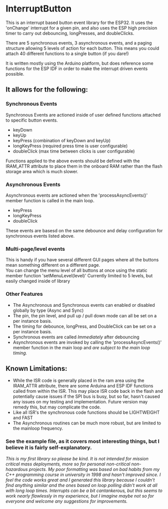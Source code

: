 # InterruptButton
This is an interrupt based button event library for the ESP32. It uses the 'onChange' interrupt for a given pin, and also uses the ESP high precision timer to carry out debouncing, longPresses, and doubleClicks.

There are 5 synchronous events, 3 asynchronous events, and a paging structure allowing 5 levels of action for each button.  This means you could attach 40 different functions to a single button (if you dare!)

It is written mostly using the Arduino platform, but does reference some functions for the ESP IDF in order to make the interrupt driven events possible.

## It allows for the following:

### Synchronous Events 
Synchronous Events are actioned inside of user defined functions attached to specific button events.
  * keyDown
  * keyUp
  * keyPress (combination of keyDown and keyUp)
  * longKeyPress (required press time is user configurable)
  * doubleClick (max time between clicks is user configurable)
  
Functions applied to the above events should be defined with the IRAM_ATTR attribute to place them in the onboard RAM rather than the flash storage area which is much slower.
  
### Asynchronous Events
Asynchronous events are actioned when the 'processAsyncEvents()' member function is called in the main loop.
  * keyPress
  * longKeyPress
  * doubleClick

These events are basesd on the same debounce and delay configuration for synchronous events listed above.

### Multi-page/level events
  This is handy if you have several different GUI pages where all the buttons mean something different on a different page.  
  You can change the menu level of all buttons at once using the static member function 'setMenuLevel(level)'
  Currently limited to 5 levels, but easily changed inside of library

### Other Features
  * The Asynchronous and Synchronous events can enabled or disabled globally by type (Async and Sync)
  * The pin, the pin level, and pull up / pull down mode can all be set on a per instance basis.
  * The timing for debounce, longPress, and DoubleClick can be set on a per instance basis.
  * Synchronous events are called *Immediately* after debouncing
  * Asynchronous events are invoked by calling the 'processAsyncEvents()' member function in the main loop and *are subject to the main loop timing.*

## Known Limitations:
  * While the ISR code is generally placed in the ram area using the IRAM_ATTR attribute, there are some Arduina and ESP IDF functions called from within the ISR. This may place ISR code back in the flash and potentially cause issues if the SPI bus is busy, but so far, hasn't caused any issues on my testing and implementation.  Future version may remedy this, but may complicate the code.
  * Like all ISR's the synchronous code functions should be LIGHTWEIGHT and FAST
  * The Asynchronous routines can be much more robust, but are limited to the mainloop frequency.

### See the example file, as it covers most interesting things, but I believe it is fairly self-explanatory.

*This is my first library so please be kind.  It is not intended for mission critical mass deployments, more so for personal non-critical non-hazardous projects.  My poor formatting was based on bad habits from my C++ programming course in university in 1998 and hasn't improved since.  I feel the code works great and I generated this library because I couldn't find anything similar and the ones based on loop polling didn't work at all with long loop times.  Interrupts can be a bit cantankerous, but this seems to work nearly flawlessly in my experience, but I imagine maybe not so for everyone and welcome any suggestions for improvements.*




